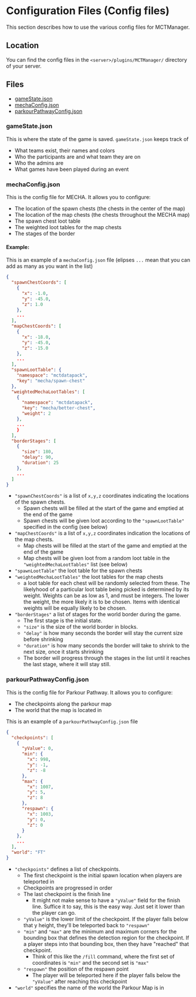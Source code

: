 # Configuration Files (Config files)

This section describes how to use the various config files for MCTManager.

## Location

You can find the config files in the `<server>/plugins/MCTManager/` directory of your server. 

## Files
- [gameState.json](#gamestatejson)
- [mechaConfig.json](#mechaconfigjson)
- [parkourPathwayConfig.json](#parkourpathwayconfigjson)


### gameState.json

This is where the state of the game is saved. `gameState.json` keeps track of
- What teams exist, their names and colors
- Who the participants are and what team they are on
- Who the admins are
- What games have been played during an event

### mechaConfig.json

This is the config file for MECHA. It allows you to configure:
- The location of the spawn chests (the chests in the center of the map)
- The location of the map chests (the chests throughout the MECHA map)
- The spawn chest loot table
- The weighted loot tables for the map chests
- The stages of the border

#### Example:

This is an example of a `mechaConfig.json` file (elipses `...` mean that you can add as many as you want in the list)
```json
{
  "spawnChestCoords": [
    {
      "x": -1.0,
      "y": -45.0,
      "z": 1.0
    },
    ...
  ],
  "mapChestCoords": [
    {
      "x": -18.0,
      "y": -45.0,
      "z": -15.0
    },
    ...
  ],
  "spawnLootTable": {
    "namespace": "mctdatapack",
    "key": "mecha/spawn-chest"
  },
  "weightedMechaLootTables": [
    {
      "namespace": "mctdatapack",
      "key": "mecha/better-chest",
      "weight": 2
    },
    ...
    }
  ],
  "borderStages": [
    {
      "size": 180,
      "delay": 90,
      "duration": 25
    },
    ...
  ]
}
```

- `"spawnChestCoords"` is a list of `x,y,z` coordinates indicating the locations of the spawn chests. 
  - Spawn chests will be filled at the start of the game and emptied at the end of the game
  - Spawn chests will be given loot according to the `"spawnLootTable"` specified in the config (see below)
- `"mapChestCoords"` is a list of `x,y,z` coordinates indication the locations of the map chests. 
  - Map chests will be filled at the start of the game and emptied at the end of the game
  - Map chests will be given loot from a random loot table in the `"weightedMechaLootTables"` list (see below)
- `"spawnLootTable"` the loot table for the spawn chests
- `"weightedMechaLootTables"` the loot tables for the map chests
  - a loot table for each chest will be randomly selected from these. The likelyhood of a particular loot table being picked is determined by its weight. Weights can be as low as 1, and must be integers. The lower the weight, the more likely it is to be chosen. Items with identical weights will be equally likely to be chosen. 
- `"borderStages"` a list of stages for the world border during the game. 
  - The first stage is the initial state.
  - `"size"` is the size of the world border in blocks.
  - `"delay"` is how many seconds the border will stay the current size before shrinking
  - `"duration"` is how many seconds the border will take to shrink to the next size, once it starts shrinking
  - The border will progress through the stages in the list until it reaches the last stage, where it will stay still. 

### parkourPathwayConfig.json

This is the config file for Parkour Pathway. It allows you to configure:
- The checkpoints along the parkour map
- The world that the map is located in

This is an example of a `parkourPathwayConfig.json` file

```json
{
  "checkpoints": [
    {
      "yValue": 0,
      "min": {
        "x": 998,
        "y": -1,
        "z": -8
      },
      "max": {
        "x": 1007,
        "y": 5,
        "z": 8
      },
      "respawn": {
        "x": 1003,
        "y": 0,
        "z": 0
      }
    },
    ...
  ],
  "world": "FT"
}
```

- `"checkpoints"` defines a list of checkpoints. 
  - The first checkpoint is the initial spawn location when players are teleported in
  - Checkpoints are progressed in order
  - The last checkpoint is the finish line
    - It might not make sense to have a `"yValue"` field for the finish line. Suffice it to say, this is the easy way. Just set it lower than the player can go.
  - `"yValue"` is the lower limit of the checkpoint. If the player falls below that y height, they'll be teleported back to `"respawn"`
  - `"min"` and `"max"` are the minimum and maximum corners for the bounding box that defines the detection region for the checkpoint. If a player steps into that bounding box, then they have "reached" that checkpoint. 
    - Think of this like the `/fill` command, where the first set of coordinates is `"min"` and the second set is `"max"`
  - `"respawn"` the position of the respawn point
    - The player will be teleported here if the player falls below the `"yValue"` after reaching this checkpoint
- `"world"` specifies the name of the world the Parkour Map is in





